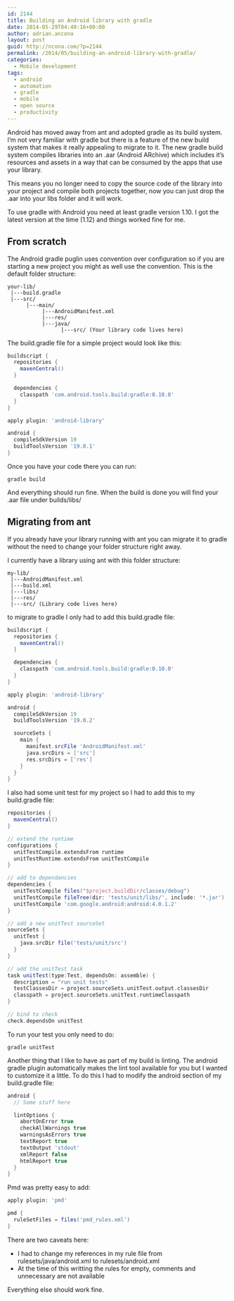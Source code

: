 ```yaml
---
id: 2144
title: Building an Android library with gradle
date: 2014-05-29T04:49:16+00:00
author: adrian.ancona
layout: post
guid: http://ncona.com/?p=2144
permalink: /2014/05/building-an-android-library-with-gradle/
categories:
  - Mobile development
tags:
  - android
  - automation
  - gradle
  - mobile
  - open source
  - productivity
---
```

Android has moved away from ant and adopted gradle as its build system. I&#8217;m not very familiar with gradle but there is a feature of the new build system that makes it really appealing to migrate to it. The new gradle build system compiles libraries into an .aar (Android ARchive) which includes it&#8217;s resources and assets in a way that can be consumed by the apps that use your library.

This means you no longer need to copy the source code of the library into your project and compile both projects together, now you can just drop the .aar into your libs folder and it will work.

To use gradle with Android you need at least gradle version 1.10. I got the latest version at the time (1.12) and things worked fine for me.

<!--more-->

## From scratch

The Android gradle puglin uses convention over configuration so if you are starting a new project you might as well use the convention. This is the default folder structure:

```
your-lib/
 |---build.gradle
 |---src/
      |---main/
           |---AndroidManifest.xml
           |---res/
           |---java/
                 |---src/ (Your library code lives here)
```

The build.gradle file for a simple project would look like this:

```groovy
buildscript {
  repositories {
    mavenCentral()
  }

  dependencies {
    classpath 'com.android.tools.build:gradle:0.10.0'
  }
}

apply plugin: 'android-library'

android {
  compileSdkVersion 19
  buildToolsVersion '19.0.1'
}
```

Once you have your code there you can run:

```
gradle build
```

And everything should run fine. When the build is done you will find your .aar file under builds/libs/

## Migrating from ant

If you already have your library running with ant you can migrate it to gradle without the need to change your folder structure right away.

I currently have a library using ant with this folder structure:

```
my-lib/
 |---AndroidManifest.xml
 |---build.xml
 |---libs/
 |---res/
 |---src/ (Library code lives here)
```

to migrate to gradle I only had to add this build.gradle file:

```groovy
buildscript {
  repositories {
    mavenCentral()
  }

  dependencies {
    classpath 'com.android.tools.build:gradle:0.10.0'
  }
}

apply plugin: 'android-library'

android {
  compileSdkVersion 19
  buildToolsVersion '19.0.2'

  sourceSets {
    main {
      manifest.srcFile 'AndroidManifest.xml'
      java.srcDirs = ['src']
      res.srcDirs = ['res']
    }
  }
}
```

I also had some unit test for my project so I had to add this to my build.gradle file:

```groovy
repositories {
  mavenCentral()
}

// extend the runtime
configurations {
  unitTestCompile.extendsFrom runtime
  unitTestRuntime.extendsFrom unitTestCompile
}

// add to dependancies
dependencies {
  unitTestCompile files("$project.buildDir/classes/debug")
  unitTestCompile fileTree(dir: 'tests/unit/libs/', include: '*.jar')
  unitTestCompile 'com.google.android:android:4.0.1.2'
}

// add a new unitTest sourceSet
sourceSets {
  unitTest {
    java.srcDir file('tests/unit/src')
  }
}

// add the unitTest task
task unitTest(type:Test, dependsOn: assemble) {
  description = "run unit tests"
  testClassesDir = project.sourceSets.unitTest.output.classesDir
  classpath = project.sourceSets.unitTest.runtimeClasspath
}

// bind to check
check.dependsOn unitTest
```

To run your test you only need to do:

```
gradle unitTest
```

Another thing that I like to have as part of my build is linting. The android gradle plugin automatically makes the lint tool available for you but I wanted to customize it a little. To do this I had to modify the android section of my build.gradle file:

```groovy
android {
  // Some stuff here

  lintOptions {
    abortOnError true
    checkAllWarnings true
    warningsAsErrors true
    textReport true
    textOutput 'stdout'
    xmlReport false
    htmlReport true
  }
}
```

Pmd was pretty easy to add:

```groovy
apply plugin: 'pmd'

pmd {
  ruleSetFiles = files('pmd_rules.xml')
}
```

There are two caveats here:

  * I had to change my references in my rule file from rulesets/java/android.xml to rulesets/android.xml
  * At the time of this writting the rules for empty, comments and unnecessary are not available

Everything else should work fine.
